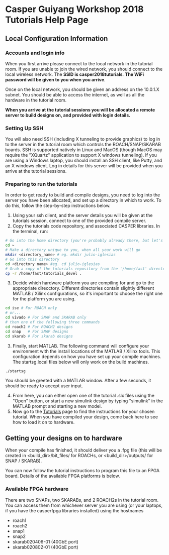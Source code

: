 # Casper Guiyang Workshop 2018 Tutorials Help Page

## Local Configuration Information

### Accounts and login info
When you first arrive please connect to the local network in the tutorial room. If you are unable to join the wired network, you should connect to the local wireless network. The **SSID is casper2018tutorials**. **The WiFi password will be given to you when you arrive**.

Once on the local network, you should be given an address on the 10.0.1.X subnet. You should be able to access the internet, as well as all the hardware in the tutorial room.


**When you arrive at the tutorial sessions you will be allocated a remote server to build designs on, and provided with login details.**

### Setting Up SSH
You will also need SSH (including X tunneling to provide graphics) to log in to the server in the tutorial room which controls the ROACH/SNAP/SKARAB boards. SSH is supported natively in Linux and MacOS (though MacOS may require the "XQuartz" application to support X windows tunneling). If you are using a Windows laptop, you should install an SSH client, like Putty, and an X windows client. Log in details for this server will be provided when you arrive at the tutorial sessions.

### Preparing to run the tutorials
In order to get ready to build and compile designs, you need to log into the server you have been allocated, and set up a directory in which to work. To do this, follow the step-by-step instructions below.

1. Using your ssh client, and the server details you will be given at the tutorials session, connect to one of the provided compile server.
2. Copy the tutorials code repository, and associated CASPER libraries. In the terminal, run:
```bash
# Go into the home directory (you're probably already there, but let's make sure)
cd ~
# Make a directory unique to you, when all your work will go
mkdir <directory_name> # eg. mkdir julio-iglesias
# Go into this directory
cd <directory name> #eg. cd julio-iglesias
# Grab a copy of the tutorials repository from the '/home/fast' directory
cp -r /home/fast/tutorials_devel .
```

3. Decide which hardware platform you are compiling for and go to the appropriate direcctory. Different directories contain slightly different MATLAB / Xilinx configurations, so it's important to choose the right one for the platform you are using.
```bash
cd ise # For ROACH only
# or...
cd vivado # For SNAP and SKARAB only
# then one of the following three commands
cd roach2 # For ROACH2 designs
cd snap   # For SNAP designs
cd skarab # For skarab designs
```

3. Finally, start MATLAB. The following command will configure your environment with the install locations of the MATLAB / Xilinx tools. This configuration depends on how you have set up your compile machines. The startsg.local files below will only work on the build machines.

```bash
./startsg
```
You should be greeted with a MATLAB window. After a few seconds, it should be ready to accept user input.

4. From here, you can either open one of the tutorial .slx files using the "Open" button, or start a new simulink design by typing "simulink" in the MATLAB prompt and starting a new model.
5. Now go to the [Tutorials](https://casper-toolflow.readthedocs.io/projects/tutorials/en/workshop2018/) page to find the instructions for your chosen tutorial. When you have compiled your design, come back here to see how to load it on to hardware.

## Getting your designs on to hardware
When your compile has finished, it should deliver you a .fpg file (this will be created in <build_dir>/bit_files/ for ROACHs, or <build_dir>/outputs/ for SNAP / SKARAB). 

You can now follow the tutorial instructions to program this file to an FPGA board. Details of the available FPGA platforms is below.

### Available FPGA hardware
There are two SNAPs, two SKARABs, and 2 ROACH2s in the tutorial room. You can access them from whichever server you are using (or your laptops, if you have the casperfpga libraries installed) using the hostnames

* roach1
* roach2
* snap1
* snap2
* skarab020406-01 (40GbE port)
* skarab020802-01 (40GbE port)

